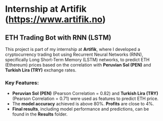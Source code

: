 # Internship at Artifik (https://www.artifik.no)
## ETH Trading Bot with RNN (LSTM)

This project is part of my internship at **Artifik**, where I developed a cryptocurrency trading bot using Recurrent Neural Networks (RNN), specifically Long Short-Term Memory (LSTM) networks, to predict ETH (Ethereum) prices based on the correlation with **Peruvian Sol (PEN)** and **Turkish Lira (TRY)** exchange rates.

### Key Features:
- **Peruvian Sol (PEN)** (Pearson Correlation = 0.82) and **Turkish Lira (TRY)** (Pearson Correlation = 0.71) were used as features to predict ETH price.
- The **model accuracy** achieved is above 80%. **Profits** are close to 4%.
- **Final results**, including model performance and predictions, can be found in the **Results** folder.